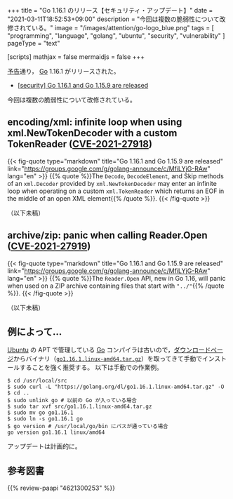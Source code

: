 +++
title = "Go 1.16.1 のリリース【セキュリティ・アップデート】"
date =  "2021-03-11T18:52:53+09:00"
description = "今回は複数の脆弱性について改修されている。"
image = "/images/attention/go-logo_blue.png"
tags  = [ "programming", "language", "golang", "ubuntu", "security", "vulnerability" ]
pageType = "text"

[scripts]
  mathjax = false
  mermaidjs = false
+++

[予告](https://groups.google.com/g/golang-announce/c/UERZo89zw8o "[security] Go 1.16.1 and Go 1.15.9 pre-announcement")通り， [Go] 1.16.1 がリリースされた。

- [[security] Go 1.16.1 and Go 1.15.9 are released](https://groups.google.com/g/golang-announce/c/MfiLYjG-RAw)

今回は複数の脆弱性について改修されている。

## encoding/xml: infinite loop when using xml.NewTokenDecoder with a custom TokenReader ([CVE-2021-27918])

{{< fig-quote type="markdown" title="Go 1.16.1 and Go 1.15.9 are released" link="https://groups.google.com/g/golang-announce/c/MfiLYjG-RAw" lang="en" >}}
{{% quote %}}The `Decode`, `DecodeElement`, and Skip methods of an `xml.Decoder` provided by `xml.NewTokenDecoder` may enter an infinite loop when operating on a custom `xml.TokenReader` which returns an EOF in the middle of an open XML element{{% /quote %}}.
{{< /fig-quote >}}

（以下未稿）

## archive/zip: panic when calling Reader.Open ([CVE-2021-27919])

{{< fig-quote type="markdown" title="Go 1.16.1 and Go 1.15.9 are released" link="https://groups.google.com/g/golang-announce/c/MfiLYjG-RAw" lang="en" >}}
{{% quote %}}The `Reader.Open` API, new in Go 1.16, will panic when used on a ZIP archive containing files that start with `"../"`{{% /quote %}}.
{{< /fig-quote >}}

（以下未稿）

## 例によって...

[Ubuntu] の APT で管理している [Go] コンパイラは古いので，[ダウンロードページ](https://golang.org/dl/ "Downloads - The Go Programming Language")からバイナリ（[`go1.16.1.linux-amd64.tar.gz`](https://golang.org/dl/go1.16.1.linux-amd64.tar.gz)）を取ってきて手動でインストールすることを強く推奨する。
以下は手動での作業例。

```text
$ cd /usr/local/src
$ sudo curl -L "https://golang.org/dl/go1.16.1.linux-amd64.tar.gz" -O
$ cd ..
$ sudo unlink go # 以前の Go が入っている場合
$ sudo tar xvf src/go1.16.1.linux-amd64.tar.gz
$ sudo mv go go1.16.1
$ sudo ln -s go1.16.1 go
$ go version # /usr/local/go/bin にパスが通っている場合
go version go1.16.1 linux/amd64
```

アップデートは計画的に。

[Go]: https://golang.org/ "The Go Programming Language"
[Ubuntu]: https://www.ubuntu.com/ "The leading operating system for PCs, IoT devices, servers and the cloud | Ubuntu"
[CVE-2021-27918]: https://nvd.nist.gov/vuln/detail/CVE-2021-27918
[CVE-2021-27919]: https://nvd.nist.gov/vuln/detail/CVE-2021-27919

## 参考図書

{{% review-paapi "4621300253" %}} <!-- プログラミング言語Go -->
